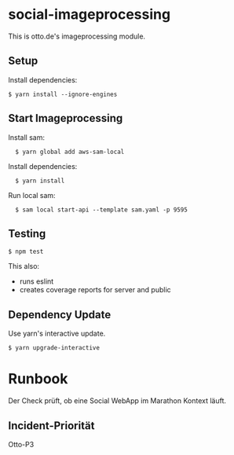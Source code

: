 # social-imageprocessing

This is otto.de's imageprocessing module.

## Setup

Install dependencies:

    $ yarn install --ignore-engines

## Start Imageprocessing
  
Install sam:

      $ yarn global add aws-sam-local

Install dependencies:
      
      $ yarn install

Run local sam:

      $ sam local start-api --template sam.yaml -p 9595

## Testing
  
    $ npm test

This also:

* runs eslint
* creates coverage reports for server and public

## Dependency Update

Use yarn's interactive update.

    $ yarn upgrade-interactive

# Runbook

Der Check prüft, ob eine Social WebApp im Marathon Kontext läuft.

## Incident-Priorität

Otto-P3
